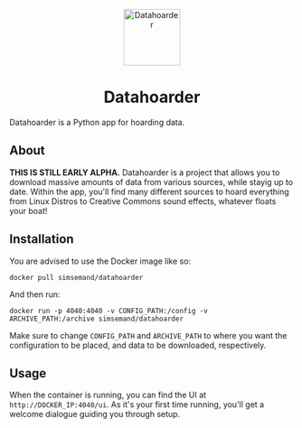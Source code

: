 <p align="center">
  <img alt="Datahoarder" src="https://i.imgur.com/xDm16RT.png" width="100" />
</p>
<h1 align="center">
  Datahoarder
</h1>
<p>
Datahoarder is a Python app for hoarding data.
</p>

## About
**THIS IS STILL EARLY ALPHA.** Datahoarder is a project that allows you to download massive amounts of data from various sources, while stayig up to date. Within the app, you'll find many different sources to hoard everything from Linux Distros to Creative Commons sound effects, whatever floats your boat!

## Installation
You are advised to use the Docker image like so:
```
docker pull simsemand/datahoarder
```
And then run:
```
docker run -p 4040:4040 -v CONFIG_PATH:/config -v ARCHIVE_PATH:/archive simsemand/datahoarder
```
Make sure to change `CONFIG_PATH` and `ARCHIVE_PATH` to where you want the configuration to be placed, and data to be downloaded, respectively.

## Usage
When the container is running, you can find the UI at `http://DOCKER_IP:4040/ui`. As it's your first time running, you'll get a welcome dialogue guiding you through setup. 

